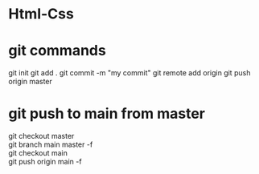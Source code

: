 # Html-Css

# git commands
git init
    git add .
    git commit -m "my commit"
    git remote add origin <remote repository URL>
    git push origin master
  
# git push to main from master
  git checkout master   
git branch main master -f    
git checkout main  
git push origin main -f 
